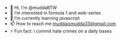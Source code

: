 - 👋 Hi, I’m @muddaBTW
- 👀 I’m interested in formula 1 and web-series
- 🌱 I’m currently learning javascript
- 📫 How to reach me muddaismudda33@gmail.com
- ⚡ Fun fact: i commit hate crimes on a daily bases

<!---
muddaBTW/muddaBTW is a ✨ special ✨ repository because its `README.md` (this file) appears on your GitHub profile.
You can click the Preview link to take a look at your changes.
--->
